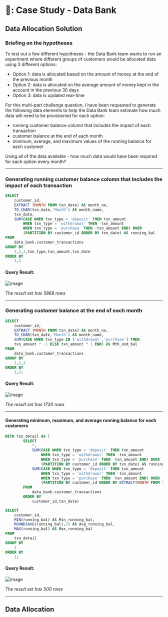 # 🏦: Case Study - Data Bank
## Data Allocation Solution

### Briefing on the hypotheses

To test out a few different hypotheses - the Data Bank team wants to run an experiment where different groups of customers would be allocated data using 3 different options:

- Option 1: data is allocated based on the amount of money at the end of the previous month
- Option 2: data is allocated on the average amount of money kept in the account in the previous 30 days
- Option 3: data is updated real-time
  
For this multi-part challenge question, I have been requested to generate the following data elements to help the Data Bank team estimate how much data will need to be provisioned for each option:

- running customer balance column that includes the impact of each transaction
- customer balance at the end of each month
- minimum, average, and maximum values of the running balance for each customer

Using all of the data available - how much data would have been required for each option every month?

***

### Generating running customer balance column that includes the impact of each transaction

```sql
SELECT 
    customer_id, 
    EXTRACT (MONTH FROM txn_date) AS month_no,
    TO_CHAR(txn_date,'Month') AS month_name, 
    txn_date,
    SUM(CASE WHEN txn_type = 'deposit' THEN txn_amount
        WHEN txn_type = 'withdrawal' THEN -txn_amount
        WHEN txn_type = 'purchase' THEN -txn_amount END) OVER 
        (PARTITION BY customer_id ORDER BY txn_date) AS running_bal
FROM
    data_bank.customer_transactions
GROUP BY
    1,2,3,txn_type,txn_amount,txn_date
ORDER BY
    1,2
```

#### Query Result:

![image](https://github.com/Favourewoh/SQL-Projects/assets/124405367/e90a974e-51d6-41ae-b4f8-add20e2b4eba)


*The result set has 5868 rows*

***

### Generating customer balance at the end of each month

```sql
SELECT 
    customer_id, 
    EXTRACT (MONTH FROM txn_date) AS month_no,
    TO_CHAR(txn_date,'Month') AS month_name, 
    SUM(CASE WHEN txn_type IN ('withdrawal','purchase') THEN 
    txn_amount * -1 ELSE txn_amount * 1 END) AS Mth_end_bal
FROM
    data_bank.customer_transactions
GROUP BY
    1,2,3
ORDER BY
    1,2;
```

#### Query Result:

![image](https://github.com/Favourewoh/SQL-Projects/assets/124405367/c38e0517-3d9e-4106-a3bf-7a8254e8e8a1)


*The result set has 1720 rows*

***

#### Generating minimum, maximum, and average running balance for each customers

```sql
WITH txn_detail AS (
        SELECT
            *,
            SUM(CASE WHEN txn_type = 'deposit' THEN txn_amount
                WHEN txn_type = 'withdrawal' THEN -txn_amount
                WHEN txn_type = 'purchase' THEN -txn_amount END) OVER 
                (PARTITION BY customer_id ORDER BY txn_date) AS running_bal,
            SUM(CASE WHEN txn_type = 'deposit' THEN txn_amount
                WHEN txn_type = 'withdrawal' THEN -txn_amount
                WHEN txn_type = 'purchase' THEN -txn_amount END) OVER 
                (PARTITION BY customer_id ORDER BY EXTRACT(MONTH FROM txn_date)) AS Month_end_bal
        FROM
            data_bank.customer_transactions
        ORDER BY
            customer_id,txn_date)

SELECT
    customer_id,
    MIN(running_bal) AS Min_running_bal,
    ROUND(AVG(running_bal),2) AS Avg_running_bal,
    MAX(running_bal) AS Max_running_bal
FROM
    txn_detail
GROUP BY
    1
ORDER BY
    1;
```

#### Query Result:

![image](https://github.com/Favourewoh/SQL-Projects/assets/124405367/17800e1b-4e05-4a0b-a61b-d70f6a10d02a)


*The result set has 500 rows*

***

## Data Allocation
